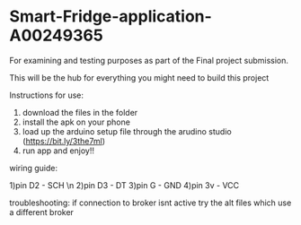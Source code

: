 # Smart-Fridge-application-A00249365
For examining and testing purposes as part of the Final project submission.

This will be the hub for everything you might need to build this project 


Instructions for use:

1) download the files in the folder 
2) install the apk on your phone
3) load up the arduino setup file through the arudino studio (https://bit.ly/3the7ml)
4) run app and enjoy!!

wiring guide:

1)pin D2 - SCH \n
2)pin D3 - DT
3)pin G  - GND
4)pin 3v - VCC

troubleshooting:
if connection to broker isnt active try the alt files which use a different broker
